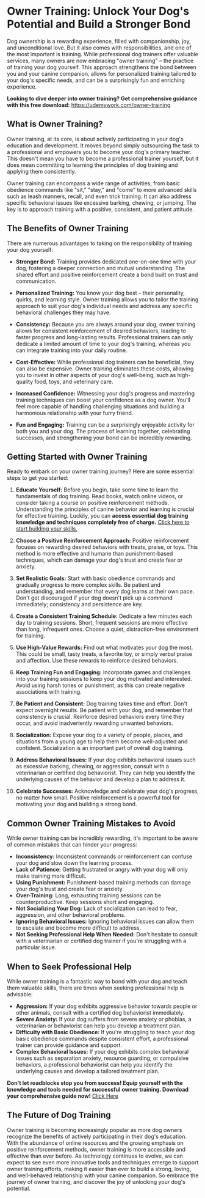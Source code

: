 # Owner Training: Unlock Your Dog's Potential and Build a Stronger Bond

Dog ownership is a rewarding experience, filled with companionship, joy, and unconditional love. But it also comes with responsibilities, and one of the most important is training. While professional dog trainers offer valuable services, many owners are now embracing "owner training" – the practice of training your dog yourself. This approach strengthens the bond between you and your canine companion, allows for personalized training tailored to your dog's specific needs, and can be a surprisingly fun and enriching experience.

**Looking to dive deeper into owner training? Get comprehensive guidance with this free download:** https://udemywork.com/owner-training

## What is Owner Training?

Owner training, at its core, is about actively participating in your dog's education and development. It moves beyond simply outsourcing the task to a professional and empowers you to become your dog's primary teacher. This doesn't mean you have to become a professional trainer yourself, but it does mean committing to learning the principles of dog training and applying them consistently.

Owner training can encompass a wide range of activities, from basic obedience commands like "sit," "stay," and "come" to more advanced skills such as leash manners, recall, and even trick training. It can also address specific behavioral issues like excessive barking, chewing, or jumping. The key is to approach training with a positive, consistent, and patient attitude.

## The Benefits of Owner Training

There are numerous advantages to taking on the responsibility of training your dog yourself:

*   **Stronger Bond:** Training provides dedicated one-on-one time with your dog, fostering a deeper connection and mutual understanding. The shared effort and positive reinforcement create a bond built on trust and communication.

*   **Personalized Training:** You know your dog best – their personality, quirks, and learning style. Owner training allows you to tailor the training approach to suit your dog's individual needs and address any specific behavioral challenges they may have.

*   **Consistency:** Because you are always around your dog, owner training allows for consistent reinforcement of desired behaviors, leading to faster progress and long-lasting results. Professional trainers can only dedicate a limited amount of time to your dog's training, whereas you can integrate training into your daily routine.

*   **Cost-Effective:** While professional dog trainers can be beneficial, they can also be expensive. Owner training eliminates these costs, allowing you to invest in other aspects of your dog's well-being, such as high-quality food, toys, and veterinary care.

*   **Increased Confidence:** Witnessing your dog's progress and mastering training techniques can boost your confidence as a dog owner. You'll feel more capable of handling challenging situations and building a harmonious relationship with your furry friend.

*   **Fun and Engaging:** Training can be a surprisingly enjoyable activity for both you and your dog. The process of learning together, celebrating successes, and strengthening your bond can be incredibly rewarding.

## Getting Started with Owner Training

Ready to embark on your owner training journey? Here are some essential steps to get you started:

1.  **Educate Yourself:** Before you begin, take some time to learn the fundamentals of dog training. Read books, watch online videos, or consider taking a course on positive reinforcement methods. Understanding the principles of canine behavior and learning is crucial for effective training. Luckily, you can **access essential dog training knowledge and techniques completely free of charge.** [Click here to start building your skills.](https://udemywork.com/owner-training)

2.  **Choose a Positive Reinforcement Approach:** Positive reinforcement focuses on rewarding desired behaviors with treats, praise, or toys. This method is more effective and humane than punishment-based techniques, which can damage your dog's trust and create fear or anxiety.

3.  **Set Realistic Goals:** Start with basic obedience commands and gradually progress to more complex skills. Be patient and understanding, and remember that every dog learns at their own pace. Don't get discouraged if your dog doesn't pick up a command immediately; consistency and persistence are key.

4.  **Create a Consistent Training Schedule:** Dedicate a few minutes each day to training sessions. Short, frequent sessions are more effective than long, infrequent ones. Choose a quiet, distraction-free environment for training.

5.  **Use High-Value Rewards:** Find out what motivates your dog the most. This could be small, tasty treats, a favorite toy, or simply verbal praise and affection. Use these rewards to reinforce desired behaviors.

6.  **Keep Training Fun and Engaging:** Incorporate games and challenges into your training sessions to keep your dog motivated and interested. Avoid using harsh tones or punishment, as this can create negative associations with training.

7.  **Be Patient and Consistent:** Dog training takes time and effort. Don't expect overnight results. Be patient with your dog, and remember that consistency is crucial. Reinforce desired behaviors every time they occur, and avoid inadvertently rewarding unwanted behaviors.

8.  **Socialization:** Expose your dog to a variety of people, places, and situations from a young age to help them become well-adjusted and confident. Socialization is an important part of overall dog training.

9.  **Address Behavioral Issues:** If your dog exhibits behavioral issues such as excessive barking, chewing, or aggression, consult with a veterinarian or certified dog behaviorist. They can help you identify the underlying causes of the behavior and develop a plan to address it.

10. **Celebrate Successes:** Acknowledge and celebrate your dog's progress, no matter how small. Positive reinforcement is a powerful tool for motivating your dog and building a strong bond.

## Common Owner Training Mistakes to Avoid

While owner training can be incredibly rewarding, it's important to be aware of common mistakes that can hinder your progress:

*   **Inconsistency:** Inconsistent commands or reinforcement can confuse your dog and slow down the learning process.
*   **Lack of Patience:** Getting frustrated or angry with your dog will only make training more difficult.
*   **Using Punishment:** Punishment-based training methods can damage your dog's trust and create fear or anxiety.
*   **Over-Training:** Long, exhausting training sessions can be counterproductive. Keep sessions short and engaging.
*   **Not Socializing Your Dog:** Lack of socialization can lead to fear, aggression, and other behavioral problems.
*   **Ignoring Behavioral Issues:** Ignoring behavioral issues can allow them to escalate and become more difficult to address.
*   **Not Seeking Professional Help When Needed:** Don't hesitate to consult with a veterinarian or certified dog trainer if you're struggling with a particular issue.

## When to Seek Professional Help

While owner training is a fantastic way to bond with your dog and teach them valuable skills, there are times when seeking professional help is advisable:

*   **Aggression:** If your dog exhibits aggressive behavior towards people or other animals, consult with a certified dog behaviorist immediately.
*   **Severe Anxiety:** If your dog suffers from severe anxiety or phobias, a veterinarian or behaviorist can help you develop a treatment plan.
*   **Difficulty with Basic Obedience:** If you're struggling to teach your dog basic obedience commands despite consistent effort, a professional trainer can provide guidance and support.
*   **Complex Behavioral Issues:** If your dog exhibits complex behavioral issues such as separation anxiety, resource guarding, or compulsive behaviors, a professional behaviorist can help you identify the underlying causes and develop a tailored treatment plan.

**Don't let roadblocks stop you from success! Equip yourself with the knowledge and tools needed for successful owner training. Download your comprehensive guide now!** [Click Here](https://udemywork.com/owner-training)

## The Future of Dog Training

Owner training is becoming increasingly popular as more dog owners recognize the benefits of actively participating in their dog's education. With the abundance of online resources and the growing emphasis on positive reinforcement methods, owner training is more accessible and effective than ever before. As technology continues to evolve, we can expect to see even more innovative tools and techniques emerge to support owner training efforts, making it easier than ever to build a strong, loving, and well-behaved relationship with your canine companion. So embrace the journey of owner training, and discover the joy of unlocking your dog's potential.

